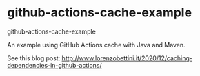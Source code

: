 

# github-actions-cache-example
github-actions-cache-example



An example using GitHub Actions cache with Java and Maven.

See this blog post: http://www.lorenzobettini.it/2020/12/caching-dependencies-in-github-actions/
